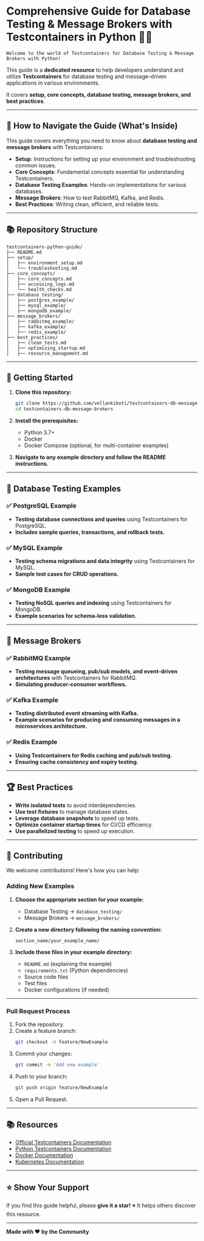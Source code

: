 # Comprehensive Guide for Database Testing & Message Brokers with Testcontainers in Python 🐍🐳

```Welcome to the world of Testcontainers for Database Testing & Message Brokers with Python!```

This guide is a **dedicated resource** to help developers understand and utilize **Testcontainers** for database testing and message-driven applications in various environments.

It covers **setup, core concepts, database testing, message brokers, and best practices**.

---

## 🎯 How to Navigate the Guide (What's Inside)

This guide covers everything you need to know about **database testing and message brokers** with Testcontainers:

- **Setup**: Instructions for setting up your environment and troubleshooting common issues.
- **Core Concepts**: Fundamental concepts essential for understanding Testcontainers.
- **Database Testing Examples**: Hands-on implementations for various databases.
- **Message Brokers**: How to test RabbitMQ, Kafka, and Redis.
- **Best Practices**: Writing clean, efficient, and reliable tests.

---

## 📚 Repository Structure

```
testcontainers-python-guide/
├── README.md
├── setup/
│   ├── environment_setup.md
│   └── troubleshooting.md
├── core_concepts/
│   ├── core_concepts.md
│   ├── accessing_logs.md
│   └── health_checks.md
├── database_testing/
│   ├── postgres_example/
│   ├── mysql_example/
│   ├── mongodb_example/
├── message_brokers/
│   ├── rabbitmq_example/
│   ├── kafka_example/
│   ├── redis_example/
├── best_practices/
│   ├── clean_tests.md
│   ├── optimizing_startup.md
│   ├── resource_management.md
```

---

## 🚀 Getting Started

1. **Clone this repository:**
   ```bash
   git clone https://github.com/vellankikoti/testcontainers-db-message-brokers.git
   cd testcontainers-db-message-brokers
   ```

2. **Install the prerequisites:**
   - Python 3.7+
   - Docker
   - Docker Compose (optional, for multi-container examples)

3. **Navigate to any example directory and follow the README instructions.**

---

## 📌 Database Testing Examples

### ✅ PostgreSQL Example
- **Testing database connections and queries** using Testcontainers for PostgreSQL.
- **Includes sample queries, transactions, and rollback tests.**

### ✅ MySQL Example
- **Testing schema migrations and data integrity** using Testcontainers for MySQL.
- **Sample test cases for CRUD operations.**

### ✅ MongoDB Example
- **Testing NoSQL queries and indexing** using Testcontainers for MongoDB.
- **Example scenarios for schema-less validation.**

---

## 📌 Message Brokers

### ✅ RabbitMQ Example
- **Testing message queueing, pub/sub models, and event-driven architectures** with Testcontainers for RabbitMQ.
- **Simulating producer-consumer workflows.**

### ✅ Kafka Example
- **Testing distributed event streaming with Kafka.**
- **Example scenarios for producing and consuming messages in a microservices architecture.**

### ✅ Redis Example
- **Using Testcontainers for Redis caching and pub/sub testing.**
- **Ensuring cache consistency and expiry testing.**

---

## 🏆 Best Practices

- **Write isolated tests** to avoid interdependencies.
- **Use test fixtures** to manage database states.
- **Leverage database snapshots** to speed up tests.
- **Optimize container startup times** for CI/CD efficiency.
- **Use parallelized testing** to speed up execution.

---

## 🤝 Contributing

We welcome contributions! Here's how you can help:

### Adding New Examples

1. **Choose the appropriate section for your example:**
   - Database Testing → `database_testing/`
   - Message Brokers → `message_brokers/`

2. **Create a new directory following the naming convention:**
   ```
   section_name/your_example_name/
   ```

3. **Include these files in your example directory:**
   - `README.md` (explaining the example)
   - `requirements.txt` (Python dependencies)
   - Source code files
   - Test files
   - Docker configurations (if needed)

---

### Pull Request Process

1. Fork the repository.
2. Create a feature branch:
   ```bash
   git checkout -b feature/NewExample
   ```
3. Commit your changes:
   ```bash
   git commit -m 'Add new example'
   ```
4. Push to your branch:
   ```bash
   git push origin feature/NewExample
   ```
5. Open a Pull Request.

---

## 📚 Resources

- [Official Testcontainers Documentation](https://testcontainers.org)
- [Python Testcontainers Documentation](https://github.com/testcontainers/testcontainers-python)
- [Docker Documentation](https://docs.docker.com)
- [Kubernetes Documentation](https://kubernetes.io/docs/)

---

## ⭐ Show Your Support

If you find this guide helpful, please **give it a star! ⭐** It helps others discover this resource.

---

**Made with ❤️ by the Community**

